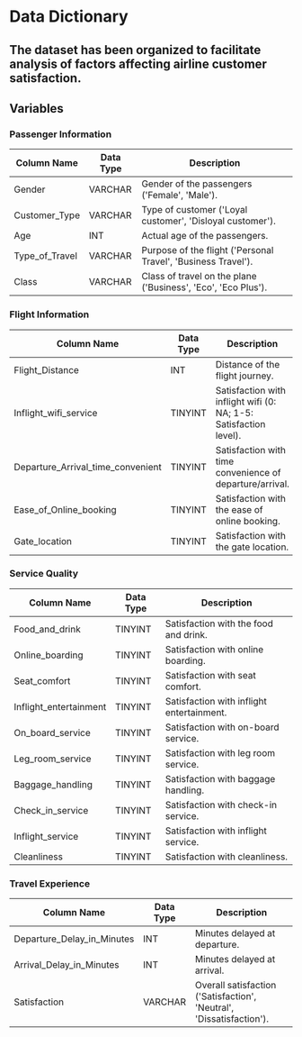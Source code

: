 
# Data Dictionary


## The dataset has been organized to facilitate analysis of factors affecting airline customer satisfaction.

## Variables

### Passenger Information

| Column Name | Data Type | Description |
|-------------|-----------|-------------|
| Gender | VARCHAR | Gender of the passengers ('Female', 'Male'). |
| Customer_Type | VARCHAR | Type of customer ('Loyal customer', 'Disloyal customer'). |
| Age | INT | Actual age of the passengers. |
| Type_of_Travel | VARCHAR | Purpose of the flight ('Personal Travel', 'Business Travel'). |
| Class | VARCHAR | Class of travel on the plane ('Business', 'Eco', 'Eco Plus'). |

### Flight Information

| Column Name | Data Type | Description |
|-------------|-----------|-------------|
| Flight_Distance | INT | Distance of the flight journey. |
| Inflight_wifi_service | TINYINT | Satisfaction with inflight wifi (0: NA; 1-5: Satisfaction level). |
| Departure_Arrival_time_convenient | TINYINT | Satisfaction with time convenience of departure/arrival. |
| Ease_of_Online_booking | TINYINT | Satisfaction with the ease of online booking. |
| Gate_location | TINYINT | Satisfaction with the gate location. |

### Service Quality

| Column Name | Data Type | Description |
|-------------|-----------|-------------|
| Food_and_drink | TINYINT | Satisfaction with the food and drink. |
| Online_boarding | TINYINT | Satisfaction with online boarding. |
| Seat_comfort | TINYINT | Satisfaction with seat comfort. |
| Inflight_entertainment | TINYINT | Satisfaction with inflight entertainment. |
| On_board_service | TINYINT | Satisfaction with on-board service. |
| Leg_room_service | TINYINT | Satisfaction with leg room service. |
| Baggage_handling | TINYINT | Satisfaction with baggage handling. |
| Check_in_service | TINYINT | Satisfaction with check-in service. |
| Inflight_service | TINYINT | Satisfaction with inflight service. |
| Cleanliness | TINYINT | Satisfaction with cleanliness. |

### Travel Experience

| Column Name | Data Type | Description |
|-------------|-----------|-------------|
| Departure_Delay_in_Minutes | INT | Minutes delayed at departure. |
| Arrival_Delay_in_Minutes | INT | Minutes delayed at arrival. |
| Satisfaction | VARCHAR | Overall satisfaction ('Satisfaction', 'Neutral', 'Dissatisfaction'). |
